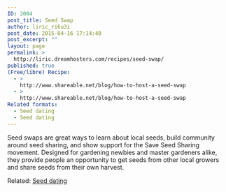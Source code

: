 ```yaml
---
ID: 2004
post_title: Seed Swap
author: liric_ri6u3i
post_date: 2015-04-16 17:14:40
post_excerpt: ""
layout: page
permalink: >
  http://liric.dreamhosters.com/recipes/seed-swap/
published: true
(Free/libre) Recipe:
  - >
    http://www.shareable.net/blog/how-to-host-a-seed-swap
  - >
    http://www.shareable.net/blog/how-to-host-a-seed-swap
Related formats:
  - Seed dating
  - Seed dating
---
```

Seed swaps are great ways to learn about local seeds, build community around seed sharing, and show support for the Save Seed Sharing movement. Designed for gardening newbies and master gardeners alike, they provide people an opportunity to get seeds from other local growers and share seeds from their own harvest.

Related: <a title="Seed dating" href="http://www.co-creative-recipes.cc/recipes/seed-dating/">Seed dating</a>